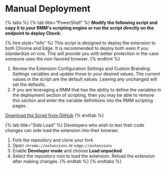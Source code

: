 # Manual Deployment

{% tabs %}
{% tab title="PowerShell" %}
**Modify the following script and copy it to your RMM's scripting engine or run the script directly on the endpoint to deploy Check:**

{% hint style="info" %}
This script is designed to deploy the extension to both Chrome and Edge. It is recommended to deploy both even if you standardize on one. This will provide you with better protection in the case someone uses the non-favored browser.
{% endhint %}

1. Review the Extension Configuration Settings and Custom Branding Settings variables and update those to your desired values. The current values in the script are the default values. Leaving any unchanged will set the defaults.
2. If you are leveraging a RMM that has the ability to define the variables in the deployment section of scripting, then you may be able to remove this section and enter the variable definitions into the RMM scripting pages.

<a href="https://raw.githubusercontent.com/CyberDrain/Check/refs/heads/main/enterprise/Deploy-Windows-Chrome-and-Edge.ps1" class="button primary">Download the Script from GitHub</a>
{% endtab %}

{% tab title="Side Load" %}
Developers who wish to test their code changes can side load the extension into their browser.&#x20;

1. Fork the repository and clone your fork
2. Open `chrome://extensions` or `edge://extensions`
3. Enable **Developer mode** and choose **Load unpacked**
4. Select the repository root to load the extension. Reload the extension after making changes.
{% endtab %}
{% endtabs %}
